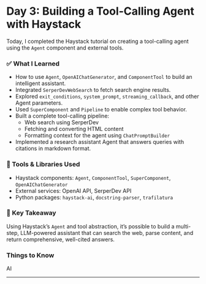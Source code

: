 # Day 3: Building a Tool-Calling Agent with Haystack

Today, I completed the Haystack tutorial on creating a tool-calling agent using the `Agent` component and external tools.

### ✅ What I Learned

- How to use `Agent`, `OpenAIChatGenerator`, and `ComponentTool` to build an intelligent assistant.
- Integrated `SerperDevWebSearch` to fetch search engine results.
- Explored `exit_conditions`, `system_prompt`, `streaming_callback`, and other Agent parameters.
- Used `SuperComponent` and `Pipeline` to enable complex tool behavior.
- Built a complete tool-calling pipeline:
  - Web search using SerperDev
  - Fetching and converting HTML content
  - Formatting context for the agent using `ChatPromptBuilder`
- Implemented a research assistant Agent that answers queries with citations in markdown format.

### 🔧 Tools & Libraries Used

- Haystack components: `Agent`, `ComponentTool`, `SuperComponent`, `OpenAIChatGenerator`
- External services: OpenAI API, SerperDev API
- Python packages: `haystack-ai`, `docstring-parser`, `trafilatura`

### 🧠 Key Takeaway

Using Haystack’s `Agent` and tool abstraction, it’s possible to build a multi-step, LLM-powered assistant that can search the web, parse content, and return comprehensive, well-cited answers. 

### Things to Know 
AI 

---

